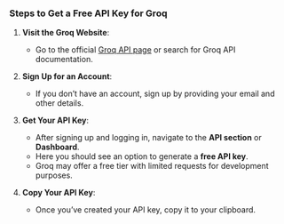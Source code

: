 
### **Steps to Get a Free API Key for Groq**

1. **Visit the Groq Website**:
   - Go to the official [Groq API page](https://groq.com) or search for Groq API documentation.
   
2. **Sign Up for an Account**:
   - If you don’t have an account, sign up by providing your email and other details.
   
3. **Get Your API Key**:
   - After signing up and logging in, navigate to the **API section** or **Dashboard**.
   - Here you should see an option to generate a **free API key**.
   - Groq may offer a free tier with limited requests for development purposes.
   
4. **Copy Your API Key**:
   - Once you’ve created your API key, copy it to your clipboard.

